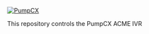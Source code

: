 [![PumpCX](https://github.com/hamishca/IVR/actions/workflows/build.yml/badge.svg)](https://github.com/hamishca/IVR/actions/workflows/build.yml)

This repository controls the PumpCX ACME IVR
